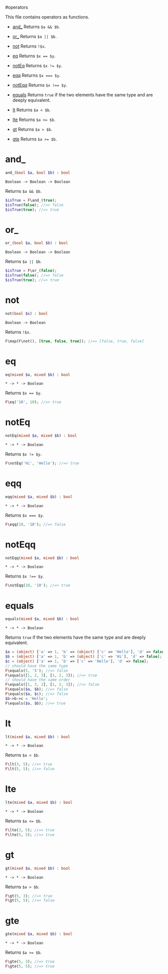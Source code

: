 #operators

This file contains operators as functions.

- [and_](#and_) Returns `$a && $b`.

- [or_](#or_) Returns `$a || $b`.

- [not](#not) Returns `!$x`.

- [eq](#eq) Returns `$x == $y`.

- [notEq](#noteq) Returns `$x != $y`.

- [eqq](#eqq) Returns `$x === $y`.

- [notEqq](#noteqq) Returns `$x !== $y`.

- [equals](#equals) Returns `true` if the two elements have the same type and are deeply equivalent.

- [lt](#lt) Returns `$a < $b`.

- [lte](#lte) Returns `$a <= $b`.

- [gt](#gt) Returns `$a > $b`.

- [gte](#gte) Returns `$a >= $b`.

# and_

```php
and_(bool $a, bool $b) : bool
```

```
Boolean -> Boolean -> Boolean
```

Returns `$a && $b`.

```php
$isTrue = F\and_(true);
$isTrue(false); //=> false
$isTrue(true); //=> true
```

# or_

```php
or_(bool $a, bool $b) : bool
```

```
Boolean -> Boolean -> Boolean
```

Returns `$a || $b`.

```php
$isTrue = F\or_(false);
$isTrue(false); //=> false
$isTrue(true); //=> true
```

# not

```php
not(bool $x) : bool
```

```
Boolean -> Boolean
```

Returns `!$x`.

```php
F\map(F\not(), [true, false, true]); //=> [false, true, false]
```

# eq

```php
eq(mixed $a, mixed $b) : bool
```

```
* -> * -> Boolean
```

Returns `$x == $y`.

```php
F\eq('10', 10); //=> true
```

# notEq

```php
notEq(mixed $a, mixed $b) : bool
```

```
* -> * -> Boolean
```

Returns `$x != $y`.

```php
F\notEq('Hi', 'Hello'); //=> true
```

# eqq

```php
eqq(mixed $a, mixed $b) : bool
```

```
* -> * -> Boolean
```

Returns `$x === $y`.

```php
F\eqq(10, '10'); //=> false
```

# notEqq

```php
notEqq(mixed $a, mixed $b) : bool
```

```
* -> * -> Boolean
```

Returns `$x !== $y`.

```php
F\notEqq(10, '10'); //=> true
```

# equals

```php
equals(mixed $a, mixed $b) : bool
```

```
* -> * -> Boolean
```

Returns `true` if the two elements have the same type and are deeply equivalent.

```php
$a = (object) ['a' => 1, 'b' => (object) ['c' => 'Hello'], 'd' => false];
$b = (object) ['a' => 1, 'b' => (object) ['c' => 'Hi'], 'd' => false];
$c = (object) ['a' => 1, 'b' => ['c' => 'Hello'], 'd' => false];
// should have the same type
F\equals(5, '5'); //=> false
F\equals([1, 2, 3], [1, 2, 3]); //=> true
// should have the same order
F\equals([1, 3, 2], [1, 2, 3]); //=> false
F\equals($a, $b); //=> false
F\equals($a, $c); //=> false
$b->b->c = 'Hello';
F\equals($a, $b); //=> true
```

# lt

```php
lt(mixed $a, mixed $b) : bool
```

```
* -> * -> Boolean
```

Returns `$a < $b`.

```php
F\lt(3, 5); //=> true
F\lt(5, 5); //=> false
```

# lte

```php
lte(mixed $a, mixed $b) : bool
```

```
* -> * -> Boolean
```

Returns `$a <= $b`.

```php
F\lte(3, 5); //=> true
F\lte(5, 5); //=> true
```

# gt

```php
gt(mixed $a, mixed $b) : bool
```

```
* -> * -> Boolean
```

Returns `$a > $b`.

```php
F\gt(5, 3); //=> true
F\gt(5, 5); //=> false
```

# gte

```php
gte(mixed $a, mixed $b) : bool
```

```
* -> * -> Boolean
```

Returns `$a >= $b`.

```php
F\gte(5, 3); //=> true
F\gte(5, 5); //=> true
```

